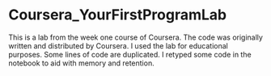 # Coursera_YourFirstProgramLab
This is a lab from the week one course of Coursera.
The code was originally written and distributed by Coursera.  I used the lab for educational purposes.
Some lines of code are duplicated.  I retyped some code in the notebook to aid with memory and retention.
